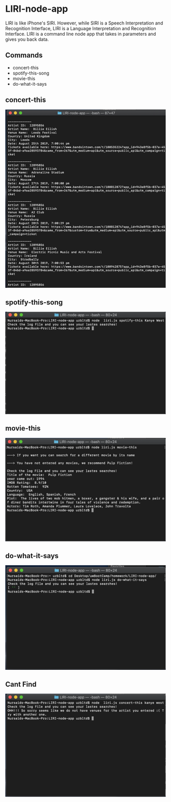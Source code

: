 # LIRI-node-app

LIRI is like iPhone's SIRI. However, while SIRI is a Speech Interpretation and Recognition Interface, LIRI is a Language Interpretation and Recognition Interface. LIRI is a command line node app that takes in parameters and gives you back data.

## Commands

* concert-this
* spotify-this-song
* movie-this
* do-what-it-says

## concert-this

<img src="https://github.com/nursaids/LIRI-node-app/blob/master/Screenshots/ConcertThis.png " alt="Concert this">

## spotify-this-song
<img src="https://github.com/nursaids/LIRI-node-app/blob/master/Screenshots/SpotifyThis.png" alt="Spotify this">

## movie-this
<img src="https://github.com/nursaids/LIRI-node-app/blob/master/Screenshots/MovieThis.png" alt="Movie this">



## do-what-it-says
<img src="https://github.com/nursaids/LIRI-node-app/blob/master/Screenshots/DoWhatItSays.png" alt="Do what it says">

## Cant Find

<img src="https://github.com/nursaids/LIRI-node-app/blob/master/Screenshots/Error.png" alt="Do what it says">




